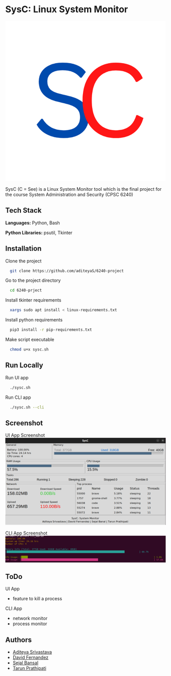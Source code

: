 
# SysC: Linux System Monitor

![SysC](https://github.com/aditeyaS/6240-project/blob/main/img/icon.gif)

SysC (C = See) is a Linux System Monitor tool which is the final project for the course System Administration and Security (CPSC 6240)
## Tech Stack

**Languages:** Python, Bash

**Python Libraries:** psutil, Tkinter


## Installation

Clone the project
```bash
  git clone https://github.com/aditeyaS/6240-project
```

Go to the project directory
```bash
  cd 6240-prject
```

Install tkinter requirements
```bash
  xargs sudo apt install < linux-requirements.txt
```

Install python requirements
```bash
  pip3 install -r pip-requirements.txt
```

Make script executable
```bash
  chmod u+x sysc.sh
```


## Run Locally

Run UI app
```bash
  ./sysc.sh
```

Run CLI app
```bash
  ./sysc.sh --cli
```


## Screenshot

UI App Screenshot
![UI App](https://github.com/aditeyaS/6240-project/blob/main/img/ui_scshot.png)

CLI App Screenshot
![CLI App](https://github.com/aditeyaS/6240-project/blob/main/img/cli_scshot.png)


## ToDo

UI App
- feature to kill a process

CLI App
- network monitor
- process monitor

## Authors

- [Aditeya Srivastava](https://www.github.com/aditeyaS)
- [David Fernandez](https://github.com/David-FR)
- [Sejal Bansal](https://www.github.com/)
- [Tarun Prathipati](https://www.github.com/)